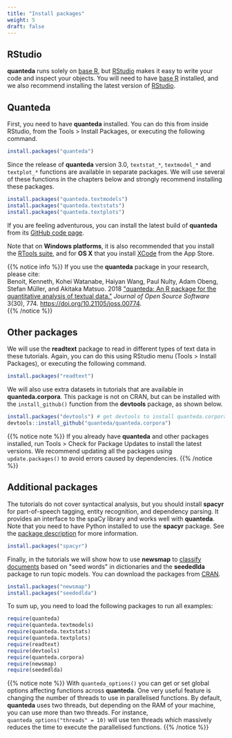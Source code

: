 ```yaml
---
title: "Install packages"
weight: 5
draft: false
---
```


## RStudio

**quanteda** runs solely on [base R](https://cran.r-project.org/), but [RStudio](https://www.rstudio.com/products/rstudio/download/) makes it easy to write your code and inspect your objects. You will need to have [base R](https://cran.r-project.org/) installed, and we also recommend installing the latest version of [RStudio](https://www.rstudio.com/products/rstudio/download/).

## Quanteda

First, you need to have **quanteda** installed. You can do this from inside RStudio, from the Tools > Install Packages, or executing the following command.


```r
install.packages("quanteda")
```

Since the release of **quanteda** version 3.0, `textstat_*`, `textmodel_*` and `textplot_*` functions are available in separate packages. We will use several of these functions in the chapters below and strongly recommend installing these packages.


```r
install.packages("quanteda.textmodels")
install.packages("quanteda.textstats")
install.packages("quanteda.textplots")
```


If you are feeling adventurous, you can install the latest build of **quanteda** from its [GitHub code page](https://github.com/quanteda/quanteda).

Note that on **Windows platforms**, it is also recommended that you install the [RTools suite](https://cran.r-project.org/bin/windows/Rtools/), and for **OS X** that you install [XCode](https://itunes.apple.com/gb/app/xcode/id497799835?mt=12) from the App Store.

{{% notice info %}}
If you use the **quanteda** package in your research, please cite:  
Benoit, Kenneth, Kohei Watanabe, Haiyan Wang, Paul Nulty, Adam Obeng, Stefan Müller, and Akitaka Matsuo. 2018 ["quanteda: An R package for the quantitative analysis of textual data."](https://www.theoj.org/joss-papers/joss.00774/10.21105.joss.00774.pdf) _Journal of Open Source Software_ 3(30), 774. https://doi.org/10.21105/joss.00774.  
{{% /notice %}}


## Other packages

We will use the **readtext** package to read in different types of text data in these tutorials. Again, you can do this using RStudio menu (Tools > Install Packages), or executing the following command.


```r
install.packages("readtext")
```

We will also use extra datasets in tutorials that are available in **quanteda.corpora**. This package is not on CRAN, but can be installed with the `install_github()` function from the **devtools** package, as shown below.


```r
install.packages("devtools") # get devtools to install quanteda.corpora
devtools::install_github("quanteda/quanteda.corpora")
```


{{% notice note %}}
If you already have **quanteda** and other packages installed, run Tools > Check for Package Updates to install the latest versions. We recommend updating all the packages using `update.packages()` to avoid errors caused by dependencies.
{{% /notice %}}


## Additional packages

The tutorials do not cover syntactical analysis, but you should install **spacyr** for  part-of-speech tagging, entity recognition, and dependency parsing. It provides an interface to the spaCy library and works well with **quanteda**. Note that you need to have Python installed to use the **spacyr** package. See the [package description](https://github.com/quanteda/spacyr/blob/master/README.md) for more information.


```r
install.packages("spacyr")
```

Finally, in the tutorials we will show how to use **newsmap** to [classify documents](https://tutorials.quanteda.io/machine-learning/newsmap/) based on "seed words" in dictionaries and the **seededlda** package to run topic models. You can download the packages from [CRAN](https://cran.r-project.org/package=newsmap).


```r
install.packages("newsmap")
install.packages("seededlda")
```

To sum up, you need to load the following packages to run all examples: 


```r
require(quanteda)
require(quanteda.textmodels)
require(quanteda.textstats)
require(quanteda.textplots)
require(readtext)
require(devtools)
require(quanteda.corpora)
require(newsmap)
require(seededlda)
```

{{% notice note %}}
With `quanteda_options()` you can get or set global options affecting functions across **quanteda**. One very useful feature is changing the number of threads to use in parallelised functions. By default, **quanteda** uses two threads, but depending on the RAM of your machine, you can use more than two threads. 
For instance, `quanteda_options("threads" = 10)` will use ten threads which massively reduces the time to execute the parallelised functions.
{{% /notice %}}

